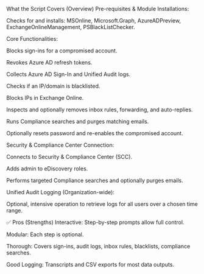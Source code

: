 What the Script Covers (Overview)
Pre-requisites & Module Installations:

Checks for and installs: MSOnline, Microsoft.Graph, AzureADPreview, ExchangeOnlineManagement, PSBlackListChecker.

Core Functionalities:

Blocks sign-ins for a compromised account.

Revokes Azure AD refresh tokens.

Collects Azure AD Sign-In and Unified Audit logs.

Checks if an IP/domain is blacklisted.

Blocks IPs in Exchange Online.

Inspects and optionally removes inbox rules, forwarding, and auto-replies.

Runs Compliance searches and purges matching emails.

Optionally resets password and re-enables the compromised account.

Security & Compliance Center Connection:

Connects to Security & Compliance Center (SCC).

Adds admin to eDiscovery roles.

Performs targeted Compliance searches and optionally purges emails.

Unified Audit Logging (Organization-wide):

Optional, intensive operation to retrieve logs for all users over a chosen time range.

✅ Pros (Strengths)
Interactive: Step-by-step prompts allow full control.

Modular: Each step is optional.

Thorough: Covers sign-ins, audit logs, inbox rules, blacklists, compliance searches.

Good Logging: Transcripts and CSV exports for most data outputs.

